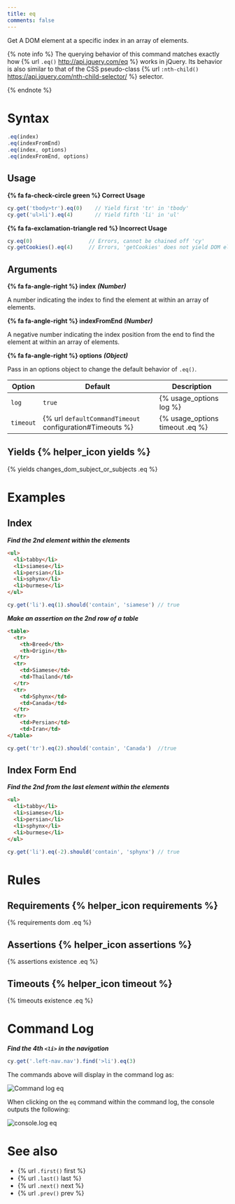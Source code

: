 ```yaml
---
title: eq
comments: false
---
```


Get A DOM element at a specific index in an array of elements.

{% note info %}
The querying behavior of this command matches exactly how {% url `.eq()` http://api.jquery.com/eq %} works in jQuery.
Its behavior is also similar to that of the CSS pseudo-class {% url `:nth-child()` https://api.jquery.com/nth-child-selector/ %} selector. 

{% endnote %}

# Syntax

```javascript
.eq(index)
.eq(indexFromEnd)
.eq(index, options)
.eq(indexFromEnd, options)
```

## Usage

**{% fa fa-check-circle green %} Correct Usage**

```javascript
cy.get('tbody>tr').eq(0)    // Yield first 'tr' in 'tbody'
cy.get('ul>li').eq(4)       // Yield fifth 'li' in 'ul'
```

**{% fa fa-exclamation-triangle red %} Incorrect Usage**

```javascript
cy.eq(0)                  // Errors, cannot be chained off 'cy'
cy.getCookies().eq(4)     // Errors, 'getCookies' does not yield DOM element
```

## Arguments

**{% fa fa-angle-right %} index**  ***(Number)***

A number indicating the index to find the element at within an array of elements.

**{% fa fa-angle-right %} indexFromEnd**  ***(Number)***

A negative number indicating the index position from the end to find the element at within an array of elements.

**{% fa fa-angle-right %} options**  ***(Object)***

Pass in an options object to change the default behavior of `.eq()`.

Option | Default | Description
--- | --- | ---
`log` | `true` | {% usage_options log %}
`timeout` | {% url `defaultCommandTimeout` configuration#Timeouts %} | {% usage_options timeout .eq %}

## Yields {% helper_icon yields %}

{% yields changes_dom_subject_or_subjects .eq %}

# Examples

## Index

***Find the 2nd element within the elements***

```html
<ul>
  <li>tabby</li>
  <li>siamese</li>
  <li>persian</li>
  <li>sphynx</li>
  <li>burmese</li>
</ul>
```

```javascript
cy.get('li').eq(1).should('contain', 'siamese') // true
```
***Make an assertion on the 2nd row of a table***

```html
<table>
  <tr>
    <th>Breed</th>
    <th>Origin</th>
  </tr>
  <tr>
    <td>Siamese</td>
    <td>Thailand</td>
  </tr>
  <tr>
    <td>Sphynx</td>
    <td>Canada</td>
  </tr>
  <tr>
    <td>Persian</td>
    <td>Iran</td>
</table>
```
```js
cy.get('tr').eq(2).should('contain', 'Canada')  //true
```


## Index Form End

***Find the 2nd from the last element within the elements***

```html
<ul>
  <li>tabby</li>
  <li>siamese</li>
  <li>persian</li>
  <li>sphynx</li>
  <li>burmese</li>
</ul>
```

```javascript
cy.get('li').eq(-2).should('contain', 'sphynx') // true
```

# Rules

## Requirements {% helper_icon requirements %}

{% requirements dom .eq %}

## Assertions {% helper_icon assertions %}

{% assertions existence .eq %}

## Timeouts {% helper_icon timeout %}

{% timeouts existence .eq %}

# Command Log

***Find the 4th `<li>` in the navigation***

```javascript
cy.get('.left-nav.nav').find('>li').eq(3)
```

The commands above will display in the command log as:

![Command log eq](/img/api/eq/find-element-at-index.png)

When clicking on the `eq` command within the command log, the console outputs the following:

![console.log eq](/img/api/eq/see-element-and-list-when-using-eq.png)

# See also

- {% url `.first()` first %}
- {% url `.last()` last %}
- {% url `.next()` next %}
- {% url `.prev()` prev %}
